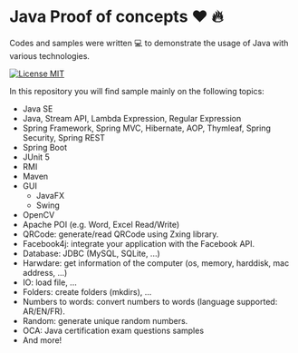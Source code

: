 # Java Proof of concepts :heart: :fire: 
Codes and samples were written :computer: to demonstrate the usage of Java with various technologies.

[![License MIT](https://img.shields.io/badge/license-MIT-blue.svg)](LICENSE)

In this repository you will find sample mainly on the following topics:
- Java SE
- Java, Stream API, Lambda Expression, Regular Expression
- Spring Framework, Spring MVC, Hibernate, AOP, Thymleaf, Spring Security, Spring REST
- Spring Boot
- JUnit 5
- RMI
- Maven
- GUI
  - JavaFX
  - Swing
- OpenCV
- Apache POI (e.g. Word, Excel Read/Write)
- QRCode: generate/read QRCode using Zxing library.
- Facebook4j: integrate your application with the Facebook API.
- Database: JDBC (MySQL, SQLite, ...)
- Harwdare: get information of the computer (os, memory, harddisk, mac address, ...)
- IO: load file, ...
- Folders: create folders (mkdirs), ...
- Numbers to words: convert numbers to words (language supported: AR/EN/FR).
- Random: generate unique random numbers.
- OCA: Java certification exam questions samples
- And more!
